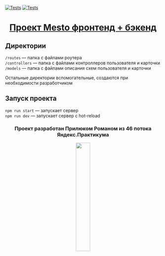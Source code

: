 [![Tests](../../actions/workflows/tests-13-sprint.yml/badge.svg)](../../actions/workflows/tests-13-sprint.yml) [![Tests](../../actions/workflows/tests-14-sprint.yml/badge.svg)](../../actions/workflows/tests-14-sprint.yml)
<h1 align="center"><a href="https://github.com/Feraston/express-mesto-gha">Проект Mesto фронтенд + бэкенд</a></h1>

## Директории
`/routes` — папка с файлами роутера  
`/controllers` — папка с файлами контроллеров пользователя и карточки   
`/models` — папка с файлами описания схем пользователя и карточки  
  
Остальные директории вспомогательные, создаются при необходимости разработчиком

## Запуск проекта

`npm run start` — запускает сервер   
`npm run dev` — запускает сервер с hot-reload

<h3 align="center">Проект разработан Прилюком Романом из 46 потока Яндекс.Практикума</h3>
<p align="center"><img src="https://pei.ucoz.net/yp/smile.jpg" width="30%"></p>
